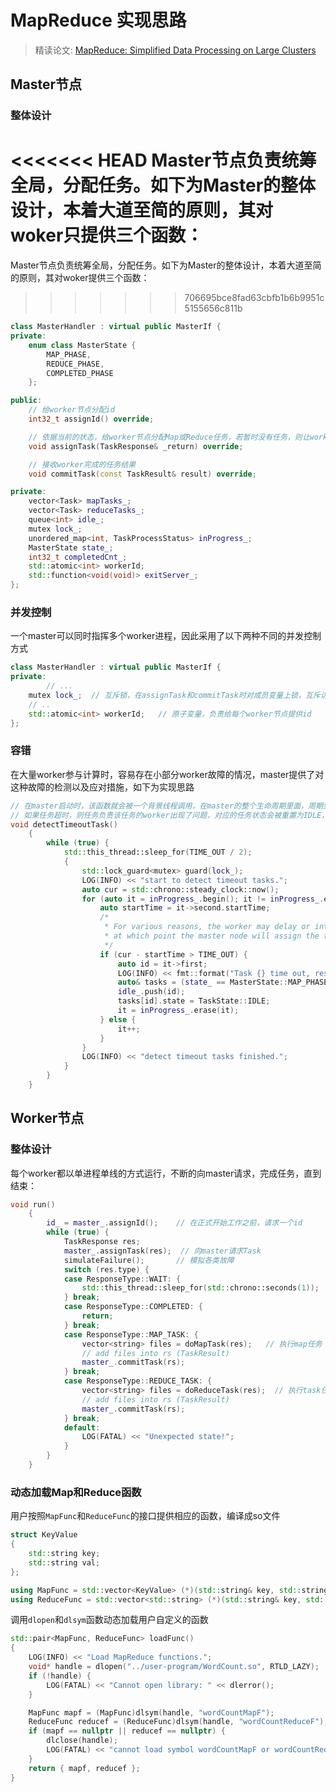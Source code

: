 # MapReduce 实现思路

> 精读论文: [MapReduce: Simplified Data Processing on Large Clusters](https://static.googleusercontent.com/media/research.google.com/zh-CN//archive/mapreduce-osdi04.pdf)

## Master节点

### 整体设计

<<<<<<< HEAD
Master节点负责统筹全局，分配任务。如下为Master的整体设计，本着大道至简的原则，其对woker只提供三个函数：
=======
Master节点负责统筹全局，分配任务。如下为Master的整体设计，本着大道至简的原则，其对woker提供三个函数：
>>>>>>> 706695bce8fad63cbfb1b6b9951c5155656c811b

```C++
class MasterHandler : virtual public MasterIf {
private:
    enum class MasterState {
        MAP_PHASE,
        REDUCE_PHASE,
        COMPLETED_PHASE
    };

public:
  	// 给worker节点分配id
    int32_t assignId() override;

  	// 依据当前的状态，给worker节点分配Map或Reduce任务，若暂时没有任务，则让worker过会再来询问
    void assignTask(TaskResponse& _return) override;

  	// 接收worker完成的任务结果
    void commitTask(const TaskResult& result) override;

private:
    vector<Task> mapTasks_;
    vector<Task> reduceTasks_;
    queue<int> idle_;
    mutex lock_;
    unordered_map<int, TaskProcessStatus> inProgress_;
    MasterState state_;
    int32_t completedCnt_;
    std::atomic<int> workerId;
    std::function<void(void)> exitServer_;
};
```



### 并发控制

一个master可以同时指挥多个worker进程，因此采用了以下两种不同的并发控制方式

```c++
class MasterHandler : virtual public MasterIf {
private:
		// ...
    mutex lock_;  // 互斥锁，在assignTask和commitTask时对成员变量上锁，互斥访问整体的工作状态
  	// ..
    std::atomic<int> workerId;   // 原子变量，负责给每个worker节点提供id
};
```



### 容错

在大量worker参与计算时，容易存在小部分worker故障的情况，master提供了对这种故障的检测以及应对措施，如下为实现思路

```c++
// 在master启动时，该函数就会被一个背景线程调用，在master的整个生命周期里面，周期型的检查inProgress_里面任务的状态
// 如果任务超时，则任务负责该任务的worker出现了问题，对应的任务状态会被重置为IDLE，分配给其它worker处理。
void detectTimeoutTask()
    {
        while (true) {
            std::this_thread::sleep_for(TIME_OUT / 2);
            {
                std::lock_guard<mutex> guard(lock_);
                LOG(INFO) << "start to detect timeout tasks.";
                auto cur = std::chrono::steady_clock::now();
                for (auto it = inProgress_.begin(); it != inProgress_.end();) {
                    auto startTime = it->second.startTime;
                    /*
                     * For various reasons, the worker may delay or interrupt execution,
                     * at which point the master node will assign the task to other worker
                     */
                    if (cur - startTime > TIME_OUT) {
                        auto id = it->first;
                        LOG(INFO) << fmt::format("Task {} time out, reset it's state to IDLE.", id);
                        auto& tasks = (state_ == MasterState::MAP_PHASE ? mapTasks_ : reduceTasks_);
                        idle_.push(id);
                        tasks[id].state = TaskState::IDLE;
                        it = inProgress_.erase(it);
                    } else {
                        it++;
                    }
                }
                LOG(INFO) << "detect timeout tasks finished.";
            }
        }
    }
```



## Worker节点

### 整体设计

每个worker都以单进程单线的方式运行，不断的向master请求，完成任务，直到结束：

```c++
void run()
    {
        id_ = master_.assignId();    // 在正式开始工作之前，请求一个id
        while (true) {
            TaskResponse res;
            master_.assignTask(res);  // 向master请求Task
            simulateFailure();       // 模拟各类故障
            switch (res.type) {
            case ResponseType::WAIT: {
                std::this_thread::sleep_for(std::chrono::seconds(1));
            } break;
            case ResponseType::COMPLETED: {
                return;
            } break;
            case ResponseType::MAP_TASK: {
                vector<string> files = doMapTask(res);   // 执行map任务
              	// add files into rs (TaskResult)
                master_.commitTask(rs);
            } break;
            case ResponseType::REDUCE_TASK: {
                vector<string> files = doReduceTask(res);  // 执行task任务
                // add files into rs (TaskResult)
                master_.commitTask(rs);
            } break;
            default:
                LOG(FATAL) << "Unexpected state!";
            }
        }
    }
```



### 动态加载Map和Reduce函数

用户按照`MapFunc`和`ReduceFunc`的接口提供相应的函数，编译成so文件

```c++
struct KeyValue
{
    std::string key;
    std::string val;
};

using MapFunc = std::vector<KeyValue> (*)(std::string& key, std::string& value);
using ReduceFunc = std::vector<std::string> (*)(std::string& key, std::vector<std::string>& value);
```

调用`dlopen`和`dlsym`函数动态加载用户自定义的函数

```c++
std::pair<MapFunc, ReduceFunc> loadFunc()
{
    LOG(INFO) << "Load MapReduce functions.";
    void* handle = dlopen("../user-program/WordCount.so", RTLD_LAZY);
    if (!handle) {
        LOG(FATAL) << "Cannot open library: " << dlerror();
    }

    MapFunc mapf = (MapFunc)dlsym(handle, "wordCountMapF");
    ReduceFunc reducef = (ReduceFunc)dlsym(handle, "wordCountReduceF");
    if (mapf == nullptr || reducef == nullptr) {
        dlclose(handle);
        LOG(FATAL) << "cannot load symbol wordCountMapF or wordCountReduceF: " << dlerror();
    }
    return { mapf, reducef };
}
```

